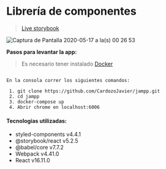 # Librería de componentes

> [Live storybook](http://storybooks-preview.jampp.com/?path=/story/structures--modal-a)



![Captura de Pantalla 2020-05-17 a la(s) 00 26 53](https://user-images.githubusercontent.com/32943802/82135139-7b426b00-97d5-11ea-8027-4847e2854580.png)


**Pasos para levantar la app:**

> Es necesario tener instalado [Docker](https://docs.docker.com/v17.09/engine/installation/#cloud)


```

En la consola correr los siguientes comandos:

 1. git clone https://github.com/CardozoJavier/jampp.git
 2. cd jampp
 3. docker-compose up
 4. Abrir chrome en localhost:6006

```

#### Tecnologías utilizadas:
* styled-components v4.4.1
* @storybook/react v5.2.5
* @babel/core v7.7.2
* Webpack v4.41.0
* React v16.11.0
